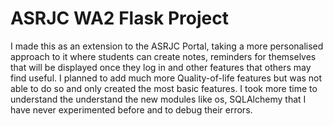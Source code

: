 # ASRJC WA2 Flask Project
I made this as an extension to the ASRJC Portal, taking a more personalised approach to it where students can create notes, reminders for themselves that will be displayed once they log in and other features that others may find useful. I planned to add much more Quality-of-life features but was not able to do so and only created the most basic features. I took more time to understand the understand the new modules like os, SQLAlchemy that I have never experimented before and to debug their errors.
